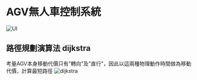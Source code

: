 # AGV無人車控制系統
![UI](https://brlin-o.github.io/AGV/img/UI.jpg)
## 路徑規劃演算法 dijkstra
考量AGV本身移動代價只有”轉向”及”直行”，因此以這兩種物理動作時間做為移動代價，計算最短路徑
![dijkstra](https://brlin-o.github.io/AGV/img/dijkstra.jpg)